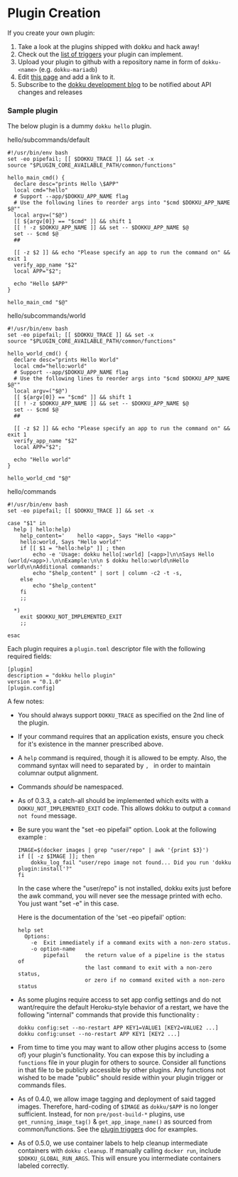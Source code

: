 # Plugin Creation

If you create your own plugin:

1. Take a look at the plugins shipped with dokku and hack away!
2. Check out the [list of triggers](/dokku/development/plugin-triggers) your plugin can implement.
3. Upload your plugin to github with a repository name in form of `dokku-<name>` (e.g. `dokku-mariadb`)
4. Edit [this page](/dokku/plugins) and add a link to it.
5. Subscribe to the [dokku development blog](http://progrium.com) to be notified about API changes and releases


### Sample plugin
The below plugin is a dummy `dokku hello` plugin.

hello/subcommands/default

```shell
#!/usr/bin/env bash
set -eo pipefail; [[ $DOKKU_TRACE ]] && set -x
source "$PLUGIN_CORE_AVAILABLE_PATH/common/functions"

hello_main_cmd() {
  declare desc="prints Hello \$APP"
  local cmd="hello"
  # Support --app/$DOKKU_APP_NAME flag
  # Use the following lines to reorder args into "$cmd $DOKKU_APP_NAME $@""
  local argv=("$@")
  [[ ${argv[0]} == "$cmd" ]] && shift 1
  [[ ! -z $DOKKU_APP_NAME ]] && set -- $DOKKU_APP_NAME $@
  set -- $cmd $@
  ##

  [[ -z $2 ]] && echo "Please specify an app to run the command on" && exit 1
  verify_app_name "$2"
  local APP="$2";

  echo "Hello $APP"
}

hello_main_cmd "$@"
```

hello/subcommands/world

```shell
#!/usr/bin/env bash
set -eo pipefail; [[ $DOKKU_TRACE ]] && set -x
source "$PLUGIN_CORE_AVAILABLE_PATH/common/functions"

hello_world_cmd() {
  declare desc="prints Hello World"
  local cmd="hello:world"
  # Support --app/$DOKKU_APP_NAME flag
  # Use the following lines to reorder args into "$cmd $DOKKU_APP_NAME $@""
  local argv=("$@")
  [[ ${argv[0]} == "$cmd" ]] && shift 1
  [[ ! -z $DOKKU_APP_NAME ]] && set -- $DOKKU_APP_NAME $@
  set -- $cmd $@
  ##

  [[ -z $2 ]] && echo "Please specify an app to run the command on" && exit 1
  verify_app_name "$2"
  local APP="$2";

  echo "Hello world"
}

hello_world_cmd "$@"
```

hello/commands

```shell
#!/usr/bin/env bash
set -eo pipefail; [[ $DOKKU_TRACE ]] && set -x

case "$1" in
  help | hello:help)
    help_content='    hello <app>, Says "Hello <app>"
    hello:world, Says "Hello world"'
    if [[ $1 = "hello:help" ]] ; then
        echo -e 'Usage: dokku hello[:world] [<app>]\n\nSays Hello (world/<app>).\n\nExample:\n\n $ dokku hello:world\nHello world\n\nAdditional commands:'
        echo "$help_content" | sort | column -c2 -t -s,
    else
        echo "$help_content"
    fi
    ;;

  *)
    exit $DOKKU_NOT_IMPLEMENTED_EXIT
    ;;

esac
```

Each plugin requires a `plugin.toml` descriptor file with the following required fields:

```shell
[plugin]
description = "dokku hello plugin"
version = "0.1.0"
[plugin.config]
```

A few notes:

- You should always support `DOKKU_TRACE` as specified on the 2nd line of the plugin.
- If your command requires that an application exists, ensure you check for it's existence in the manner prescribed above.
- A `help` command is required, though it is allowed to be empty. Also, the command syntax will need to separated by `, ` in order to maintain columnar output alignment.
- Commands *should* be namespaced.
- As of 0.3.3, a catch-all should be implemented which exits with a `DOKKU_NOT_IMPLEMENTED_EXIT` code. This allows dokku to output a `command not found` message.
- Be sure you want the "set -eo pipefail" option. Look at the following example :

    ```shell
    IMAGE=$(docker images | grep "user/repo" | awk '{print $3}')
    if [[ -z $IMAGE ]]; then
        dokku_log_fail "user/repo image not found... Did you run 'dokku plugin:install'?"
    fi
    ```

  In the case where the "user/repo" is not installed, dokku exits just before the awk command,
  you will never see the message printed with echo. You just want "set -e" in this case.

  Here is the documentation of the 'set -eo pipefail' option:
  ```
  help set
    Options:
      -e  Exit immediately if a command exits with a non-zero status.
      -o option-name
          pipefail     the return value of a pipeline is the status of
                       the last command to exit with a non-zero status,
                       or zero if no command exited with a non-zero status
  ```
- As some plugins require access to set app config settings and do not want/require the default Heroku-style behavior of a restart, we have the following "internal" commands that provide this functionality :

  ```shell
  dokku config:set --no-restart APP KEY1=VALUE1 [KEY2=VALUE2 ...]
  dokku config:unset --no-restart APP KEY1 [KEY2 ...]
  ```
- From time to time you may want to allow other plugins access to (some of) your plugin's functionality. You can expose this by including a `functions` file in your plugin for others to source. Consider all functions in that file to be publicly accessible by other plugins. Any functions not wished to be made "public" should reside within your plugin trigger or commands files.
- As of 0.4.0, we allow image tagging and deployment of said tagged images. Therefore, hard-coding of `$IMAGE` as `dokku/$APP` is no longer sufficient. Instead, for non `pre/post-build-*` plugins, use `get_running_image_tag()` & `get_app_image_name()` as sourced from common/functions. See the [plugin triggers](/dokku/development/plugin-triggers) doc for examples.
- As of 0.5.0, we use container labels to help cleanup intermediate containers with `dokku cleanup`. If manually calling `docker run`, include `$DOKKU_GLOBAL_RUN_ARGS`. This will ensure you intermediate containers labeled correctly.
